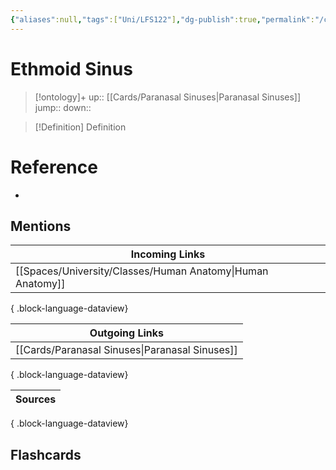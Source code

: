 ```yaml
---
{"aliases":null,"tags":["Uni/LFS122"],"dg-publish":true,"permalink":"/cards/ethmoid-sinus/","dgPassFrontmatter":true}
---
```


# Ethmoid Sinus

> [!ontology]+
> up:: [[Cards/Paranasal Sinuses\|Paranasal Sinuses]]
> jump:: 
> down:: 

> [!Definition] Definition

# Reference

- 

## Mentions

| Incoming Links                                                |
| ------------------------------------------------------------- |
| [[Spaces/University/Classes/Human Anatomy\|Human Anatomy]] |

{ .block-language-dataview}

| Outgoing Links                                    |
| ------------------------------------------------- |
| [[Cards/Paranasal Sinuses\|Paranasal Sinuses]] |

{ .block-language-dataview}

| Sources |
| ------- |

{ .block-language-dataview}

## Flashcards